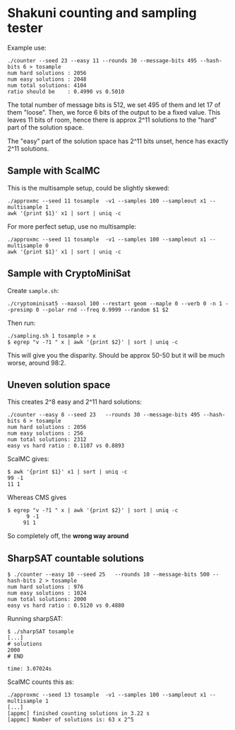 Shakuni counting and sampling tester
===========================================

Example use:

```
./counter --seed 23 --easy 11 --rounds 30 --message-bits 495 --hash-bits 6 > tosample
num hard solutions : 2056
num easy solutions : 2048
num total solutions: 4104
ratio should be    : 0.4990 vs 0.5010
```

The total number of message bits is 512, we set 495 of them and let 17 of them "loose". Then, we force 6 bits of the output to be a fixed value. This leaves 11 bits of room, hence there is approx 2^11 solutions to the "hard" part of the solution space.

The "easy" part of the solution space has 2^11 bits unset, hence has exactly 2^11 solutions.


Sample with ScalMC
-----

This is the multisample setup, could be slightly skewed:
```
./approxmc --seed 11 tosample  -v1 --samples 100 --sampleout x1 --multisample 1
awk '{print $1}' x1 | sort | uniq -c
```

For more perfect setup, use no multisample:
```
./approxmc --seed 11 tosample  -v1 --samples 100 --sampleout x1 --multisample 0
awk '{print $1}' x1 | sort | uniq -c
```


Sample with CryptoMiniSat
-----

Create `sample.sh`:
```
./cryptominisat5 --maxsol 100 --restart geom --maple 0 --verb 0 -n 1 --presimp 0 --polar rnd --freq 0.9999 --random $1 $2
```

Then run:

```
./sampling.sh 1 tosample > x
$ egrep "v -?1 " x | awk '{print $2}' | sort | uniq -c
```

This will give you the disparity. Should be approx 50-50 but it will be much worse, around 98:2.


Uneven solution space
-----

This creates 2^8 easy and 2^11 hard solutions:

```
./counter --easy 8 --seed 23   --rounds 30 --message-bits 495 --hash-bits 6 > tosample
num hard solutions : 2056
num easy solutions : 256
num total solutions: 2312
easy vs hard ratio : 0.1107 vs 0.8893
```

ScalMC gives:

```
$ awk '{print $1}' x1 | sort | uniq -c
99 -1
11 1
```

Whereas CMS gives

```
$ egrep "v -?1 " x | awk '{print $2}' | sort | uniq -c
      9 -1
     91 1
```

So completely off, the **wrong way around**


SharpSAT countable solutions
---

```
$ ./counter --easy 10 --seed 25   --rounds 10 --message-bits 500 --hash-bits 2 > tosample
num hard solutions : 976
num easy solutions : 1024
num total solutions: 2000
easy vs hard ratio : 0.5120 vs 0.4880
```

Running sharpSAT:

```
$ ./sharpSAT tosample
[...]
# solutions
2000
# END

time: 3.07024s
```

ScalMC counts this as:

```
./approxmc --seed 13 tosample  -v1 --samples 100 --sampleout x1 --multisample 1
[...]
[appmc] finished counting solutions in 3.22 s
[appmc] Number of solutions is: 63 x 2^5
```
